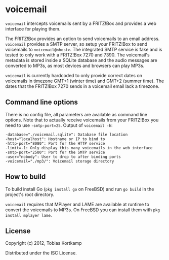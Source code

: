 # voicemail

`voicemail` intercepts voicemails sent by a FRITZ!Box and provides a
web interface for playing them.

The FRITZ!Box provides an option to send voicemails to an email
address.  `voicemail` provides a SMTP server, so setup your FRITZ!Box
to send voicemails to `voicemail@<host>`.  The integrated SMTP service
is fake and is tested to only work with a FRITZ!Box 7270 and 7390.
The voicemail's metadata is stored inside a SQLite database and the
audio messages are converted to MP3s, as most devices and browsers can
play MP3s.

`voicemail` is currently hardcoded to only provide correct dates
on voicemails in timezone GMT+1 (winter time) and GMT+2 (summer time).
The dates that the FRITZ!Box 7270 sends in a voicemail email lack a
timezone.

## Command line options

There is no config file, all parameters are available as command line
options.  Note that to actually receive voicemails from your FRITZ!Box
you need to use `-smtp-port=25`.  Output of `voicemail -h`:

    -database="./voicemail.sqlite": Database file location
    -host="localhost": Hostname or IP to bind to
    -http-port="8080": Port for the HTTP service
    -limit=-1: Only display this many voicemails in the web interface
    -smtp-port="2500": Port for the SMTP service
    -user="nobody": User to drop to after binding ports
    -voicemail="./mp3/": Voicemail storage directory

## How to build

To build install Go (`pkg install go` on FreeBSD) and run `go build`
in the project's root directory.

`voicemail` requires that MPlayer and LAME are available at runtime to
convert the voicemails to MP3s.  On FreeBSD you can install them with
`pkg install mplayer lame`.

## License

Copyright (c) 2012, Tobias Kortkamp

Distributed under the ISC License.
